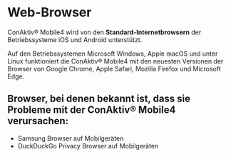 # Web-Browser

ConAktiv® Mobile4 wird von den **Standard-Internetbrowsern** der Betriebssysteme iOS und Android unterstützt.

Auf den Betriebssystemen Microsoft Windows, Apple macOS und unter Linux funktioniert die ConAktiv® Mobile4 mit den neuesten Versionen der Browser von Google Chrome, Apple Safari, Mozilla Firefox und Microsoft Edge.

## Browser, bei denen bekannt ist, dass sie Probleme mit der ConAktiv® Mobile4 verursachen:

- Samsung Browser auf Mobilgeräten
- DuckDuckGo Privacy Browser auf Mobilgeräten
